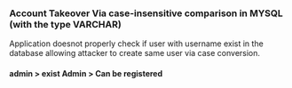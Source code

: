 ### Account Takeover Via  case-insensitive comparison in MYSQL (with the type VARCHAR) 
Application doesnot properly check if user with username exist in the database allowing attacker to create same user via case conversion.

#### admin > exist Admin > Can be registered
